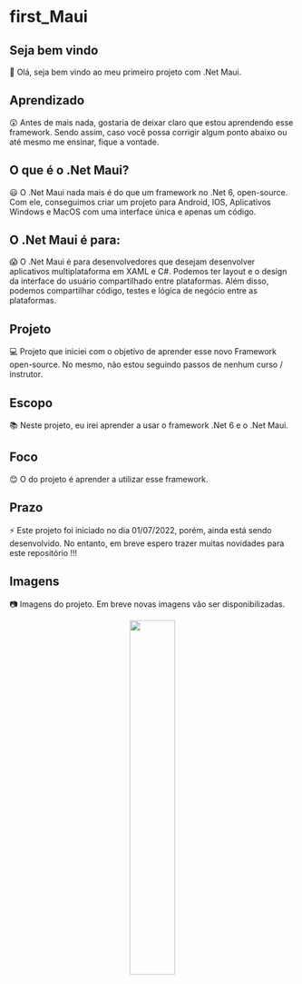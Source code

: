 # first_Maui

## Seja bem vindo

👋 Olá, seja bem vindo ao meu primeiro projeto com .Net Maui.

## Aprendizado

😲 Antes de mais nada, gostaria de deixar claro que estou aprendendo esse framework. Sendo assim, caso você possa corrigir algum ponto abaixo ou até mesmo me ensinar, fique a vontade.

## O que é o .Net Maui?

😃 O .Net Maui nada mais é do que um framework no .Net 6, open-source. Com ele, conseguimos criar um projeto para Android, IOS, Aplicativos Windows e MacOS com uma interface única e apenas um código.

## O .Net Maui é para:

😱 O .Net Maui é para desenvolvedores que desejam desenvolver aplicativos multiplataforma em XAML e C#. Podemos ter layout e o design da interface do usuário compartilhado entre plataformas. Além disso, podemos compartilhar código, testes e lógica de negócio entre as plataformas.

## Projeto

💻 Projeto que iniciei com o objetivo de aprender esse novo Framework open-source. No mesmo, não estou seguindo passos de nenhum curso / instrutor.

## Escopo

📚 Neste projeto, eu irei aprender a usar o framework .Net 6 e o .Net Maui.

## Foco

😊 O do projeto é aprender a utilizar esse framework.

## Prazo

⚡ Este projeto foi iniciado no dia 01/07/2022, porém, ainda está sendo desenvolvido. No entanto, em breve espero trazer muitas novidades para este repositório !!!

## Imagens

:camera: Imagens do projeto. Em breve novas imagens vão ser disponibilizadas.

<p float="left" align="center">
   <img src=[https://ibb.co/Z2RTnMq/Maui.jpg] width="40%"/>
</p> 
